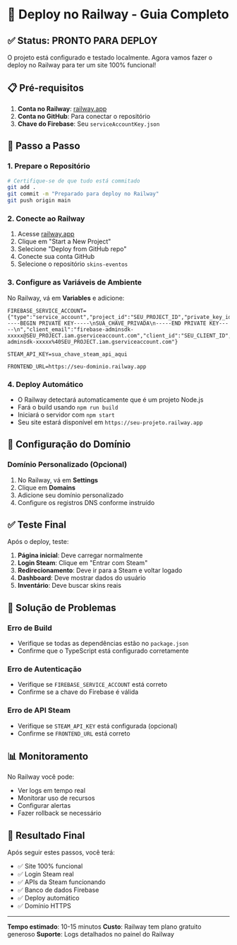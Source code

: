 # 🚀 Deploy no Railway - Guia Completo

## ✅ Status: PRONTO PARA DEPLOY

O projeto está configurado e testado localmente. Agora vamos fazer o deploy no Railway para ter um site 100% funcional!

## 📋 Pré-requisitos

1. **Conta no Railway**: [railway.app](https://railway.app)
2. **Conta no GitHub**: Para conectar o repositório
3. **Chave do Firebase**: Seu `serviceAccountKey.json`

## 🎯 Passo a Passo

### 1. Prepare o Repositório
```bash
# Certifique-se de que tudo está commitado
git add .
git commit -m "Preparado para deploy no Railway"
git push origin main
```

### 2. Conecte ao Railway
1. Acesse [railway.app](https://railway.app)
2. Clique em "Start a New Project"
3. Selecione "Deploy from GitHub repo"
4. Conecte sua conta GitHub
5. Selecione o repositório `skins-eventos`

### 3. Configure as Variáveis de Ambiente
No Railway, vá em **Variables** e adicione:

```
FIREBASE_SERVICE_ACCOUNT={"type":"service_account","project_id":"SEU_PROJECT_ID","private_key_id":"SEU_PRIVATE_KEY_ID","private_key":"-----BEGIN PRIVATE KEY-----\nSUA_CHAVE_PRIVADA\n-----END PRIVATE KEY-----\n","client_email":"firebase-adminsdk-xxxxx@SEU_PROJECT.iam.gserviceaccount.com","client_id":"SEU_CLIENT_ID","auth_uri":"https://accounts.google.com/o/oauth2/auth","token_uri":"https://oauth2.googleapis.com/token","auth_provider_x509_cert_url":"https://www.googleapis.com/oauth2/v1/certs","client_x509_cert_url":"https://www.googleapis.com/robot/v1/metadata/x509/firebase-adminsdk-xxxxx%40SEU_PROJECT.iam.gserviceaccount.com"}

STEAM_API_KEY=sua_chave_steam_api_aqui

FRONTEND_URL=https://seu-dominio.railway.app
```

### 4. Deploy Automático
- O Railway detectará automaticamente que é um projeto Node.js
- Fará o build usando `npm run build`
- Iniciará o servidor com `npm start`
- Seu site estará disponível em `https://seu-projeto.railway.app`

## 🔧 Configuração do Domínio

### Domínio Personalizado (Opcional)
1. No Railway, vá em **Settings**
2. Clique em **Domains**
3. Adicione seu domínio personalizado
4. Configure os registros DNS conforme instruído

## ✅ Teste Final

Após o deploy, teste:

1. **Página inicial**: Deve carregar normalmente
2. **Login Steam**: Clique em "Entrar com Steam"
3. **Redirecionamento**: Deve ir para a Steam e voltar logado
4. **Dashboard**: Deve mostrar dados do usuário
5. **Inventário**: Deve buscar skins reais

## 🐛 Solução de Problemas

### Erro de Build
- Verifique se todas as dependências estão no `package.json`
- Confirme que o TypeScript está configurado corretamente

### Erro de Autenticação
- Verifique se `FIREBASE_SERVICE_ACCOUNT` está correto
- Confirme se a chave do Firebase é válida

### Erro de API Steam
- Verifique se `STEAM_API_KEY` está configurada (opcional)
- Confirme se `FRONTEND_URL` está correto

## 📊 Monitoramento

No Railway você pode:
- Ver logs em tempo real
- Monitorar uso de recursos
- Configurar alertas
- Fazer rollback se necessário

## 🎉 Resultado Final

Após seguir estes passos, você terá:
- ✅ Site 100% funcional
- ✅ Login Steam real
- ✅ APIs da Steam funcionando
- ✅ Banco de dados Firebase
- ✅ Deploy automático
- ✅ Domínio HTTPS

---

**Tempo estimado**: 10-15 minutos
**Custo**: Railway tem plano gratuito generoso
**Suporte**: Logs detalhados no painel do Railway 